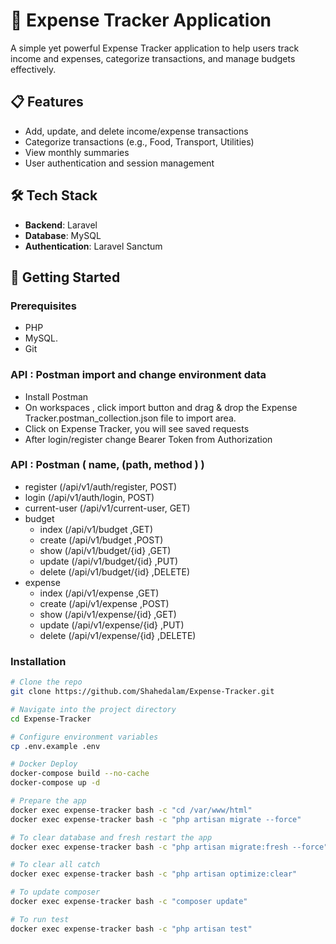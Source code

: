 # 💸 Expense Tracker Application

A simple yet powerful Expense Tracker application to help users track income and expenses, categorize transactions, and manage budgets effectively.

## 📋 Features

- Add, update, and delete income/expense transactions
- Categorize transactions (e.g., Food, Transport, Utilities)
- View monthly summaries
- User authentication and session management

## 🛠️ Tech Stack

- **Backend**: Laravel
- **Database**: MySQL
- **Authentication**: Laravel Sanctum


## 🚀 Getting Started

### Prerequisites

- PHP
- MySQL.
- Git

### API : Postman import and change environment data

- Install Postman
- On workspaces , click import button and drag & drop the Expense Tracker.postman_collection.json file to import area. 
- Click on Expense Tracker, you will see saved requests
- After login/register change Bearer Token from Authorization

### API : Postman ( name, (path, method ) )
- register (/api/v1/auth/register, POST)
- login (/api/v1/auth/login, POST)
- current-user (/api/v1/current-user, GET)
- budget 
  - index (/api/v1/budget ,GET)
  - create  (/api/v1/budget ,POST)
  - show  (/api/v1/budget/{id} ,GET)
  - update  (/api/v1/budget/{id} ,PUT)
  - delete  (/api/v1/budget/{id} ,DELETE)
- expense
  - index (/api/v1/expense ,GET)
  - create  (/api/v1/expense ,POST)
  - show  (/api/v1/expense/{id} ,GET)
  - update  (/api/v1/expense/{id} ,PUT)
  - delete  (/api/v1/expense/{id} ,DELETE)

### Installation

```bash
# Clone the repo
git clone https://github.com/Shahedalam/Expense-Tracker.git

# Navigate into the project directory
cd Expense-Tracker

# Configure environment variables
cp .env.example .env

# Docker Deploy
docker-compose build --no-cache
docker-compose up -d

# Prepare the app
docker exec expense-tracker bash -c "cd /var/www/html"
docker exec expense-tracker bash -c "php artisan migrate --force"

# To clear database and fresh restart the app
docker exec expense-tracker bash -c "php artisan migrate:fresh --force"

# To clear all catch
docker exec expense-tracker bash -c "php artisan optimize:clear"

# To update composer
docker exec expense-tracker bash -c "composer update"

# To run test
docker exec expense-tracker bash -c "php artisan test"

